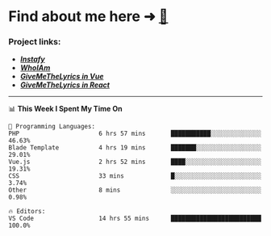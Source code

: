 # Find about me here ➜ [🧑](https://pauabella.dev)

### Project links:
- ***[Instafy](https://instafy.me)***
- ***[WhoIAm](https://pauabella.dev)***
- ***[GiveMeTheLyrics in Vue](https://lyrics.pauabella.dev)***
- ***[GiveMeTheLyrics in React](https://pauabella.dev/GiveMeTheLyrics)***

---
<!--START_SECTION:waka-->
📊 **This Week I Spent My Time On** 

```text
💬 Programming Languages: 
PHP                      6 hrs 57 mins       ███████████░░░░░░░░░░░░░░   46.63% 
Blade Template           4 hrs 19 mins       ███████░░░░░░░░░░░░░░░░░░   29.01% 
Vue.js                   2 hrs 52 mins       ████░░░░░░░░░░░░░░░░░░░░░   19.31% 
CSS                      33 mins             █░░░░░░░░░░░░░░░░░░░░░░░░   3.74% 
Other                    8 mins              ░░░░░░░░░░░░░░░░░░░░░░░░░   0.98%

🔥 Editors: 
VS Code                  14 hrs 55 mins      █████████████████████████   100.0%

```


<!--END_SECTION:waka-->

